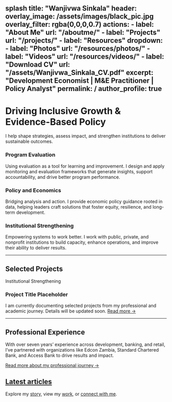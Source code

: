 splash
title: "Wanjivwa Sinkala"
header:
  overlay_image: /assets/images/black_pic.jpg
  overlay_filter: rgba(0,0,0,0.7)
  actions:
    - label: "About Me"
      url: "/aboutme/"
    - label: "Projects"
      url: "/projects/"
    - label: "Resources"
      dropdown:
        - label: "Photos"
          url: "/resources/photos/"
        - label: "Videos"
          url: "/resources/videos/"
    - label: "Download CV"
      url: "/assets/Wanjivwa_Sinkala_CV.pdf"
excerpt: "Development Economist | M&E Practitioner | Policy Analyst"
permalink: /
author_profile: true
---

<!-- Hero Intro -->
<div class="hero-intro">
  <h1>Driving Inclusive Growth & Evidence-Based Policy</h1>
  <p>I help shape strategies, assess impact, and strengthen institutions to deliver sustainable outcomes.</p>
</div>

<!-- Feature Grid -->
<section class="features-grid">
  <div class="feature-card">
    <h3>Program Evaluation</h3>
    <p>Using evaluation as a tool for learning and improvement. I design and apply monitoring and evaluation frameworks that generate insights, support accountability, and drive better program performance.</p>
  </div>
  <div class="feature-card">
    <h3>Policy and Economics</h3>
    <p>Bridging analysis and action. I provide economic policy guidance rooted in data, helping leaders craft solutions that foster equity, resilience, and long-term development.</p>
  </div>
  <div class="feature-card">
    <h3>Institutional Strengthening</h3>
    <p>Empowering systems to work better. I work with public, private, and nonprofit institutions to build capacity, enhance operations, and improve their ability to deliver results.</p>
  </div>
</section>

<!-- Divider -->
<hr class="section-divider"/>

<!-- Projects Preview -->
<section class="projects-preview">
  <h2>Selected Projects</h2>
  <article class="project-card">
    <div class="project-tag">Institutional Strengthening</div>
    <h3>Project Title Placeholder</h3>
    <p>I am currently documenting selected projects from my professional and academic journey. Details will be updated soon. 
    <a href="#" class="read-more">Read more →</a></p>
  </article>
</section>

<!-- Divider -->
<hr class="section-divider"/>

<!-- Experience Section -->
<section class="experience-section">
  <h2>Professional Experience</h2>
  <p>With over seven years’ experience across development, banking, and retail, I’ve partnered with organizations like Edcon Zambia, Standard Chartered Bank, and Access Bank to drive results and impact.</p>
  <p><a href="/aboutme/" class="cta-link">Read more about my professional journey →</a></p>
</section>

<!-- Latest Articles Section -->
<section id="comp-m4ida9ho" tabindex="-1" class="latest-articles-section">
  <h2>
    <a href="https://www.wanjivwasinkala.github.io/news-6" target="_self" rel="noopener noreferrer">Latest articles</a>
  </h2>
</section>

<!-- Footer Call-to-Action -->
<section class="footer-cta">
  <span>Explore my <a href="/aboutme/">story</a>, view my <a href="/projects/">work</a>, or <a href="/contact/">connect with me</a>.</span>
</section>

